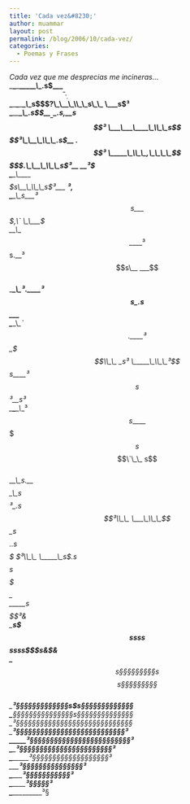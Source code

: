 ```yaml
---
title: 'Cada vez&#8230;'
author: muammar
layout: post
permalink: /blog/2006/10/cada-vez/
categories:
  - Poemas y Frases
---
```

*Cada vez que me desprecias me incineras&#8230;*  
\___\___\___\_____\_\\_\_.s$$\_\_\___\___\_ ____s$  
\___\___\___\____\_\\_\_s$$$?\_\__\_\\_\_s\_\_ \___s$³  
\___\___\_____\_\\_\_.s$$$\_\__ \_\_.s$,\_\__s$$³  
\___\___\____\_\\_\_s$$$$³\_\__\_\\_\_.s$\_\_ _.$$³  
\_____\_\\_\_,\_\_\_\_$$$$$.\_\__\_\\_\_s$³\_\_ __³$  
\_____\_\\_\_$\_\_\_$$$$$$s\__\_\\_\_s$³\_\_\_ __³,  
\____\_\\_\_s$\_\_\_³$$$$$$$s\_\_\_$$$,\` \_\___$  
\____\_\\_\_$$\_\_\_\_³$$$$$$s.\_\_³$$s\__ ___$$  
\_____\_\\_\_³$.\_\_\_\_³$$$$$$$s\_.s$$$\_ \_\_$  
\____\_\\_\_\`$$.\_\_\_\_³$$$$$$$\_$$$$\\_\_ _s³  
\_____\_\\_\_³$$s\_\_\_\_³$$$$$$s$$$³\_\_ s$³  
\___\___\_\\_\_³$$s\_\_\_\_$$$$$s$$$$\`\_\_ s$$  
\___\_\\_\_s.\_\_$$$$\_\\_\_s$$$$$$$$³\_.s $$³\\_\_  
\___\_\\_\_$$\_s$$$$..s$$$$$$$$$$$$$ $³\\_\_  
\_____\_s$.s$$$$s$$$$$$$$$$$$$$$ $$\_  
\_____s$$$$$$$$$$$$$$$$$$$$$$$³$&  
\____s$$$ssss$$$$$$$$$$ssss$$$s&$&  
\___$$s§§§§§§§§§s$$$$s§§§§§§§§§$$  
\___³§§§§§§§§§§§§§s$s§§§§§§§§§§§§§  
\___§§§§§§§§§§§§§§§s§§§§§§§§§§§§§§  
\___³§§§§§§§§§§§§§§§§§§§§§§§§§§§§§  
\____³§§§§§§§§§§§§§§§§§§§§§§§§§§§³  
\_____³§§§§§§§§§§§§§§§§§§§§§§§§§³  
\___\___³§§§§§§§§§§§§§§§§§§§§§§§³  
\___\_____³§§§§§§§§§§§§§§§§§§§³  
\___\___\____³§§§§§§§§§§§§§§§³  
\___\___\___\___³§§§§§§§§§§§³  
\___\___\___\___\___³§§§§§³  
\___\___\___\___\_____³§